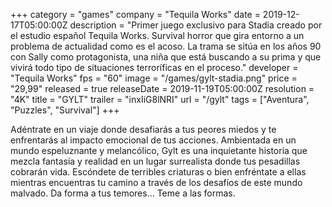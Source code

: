 +++
category = "games"
company = "Tequila Works"
date = 2019-12-17T05:00:00Z
description = "Primer juego exclusivo para Stadia creado por el estudio español Tequila Works. Survival horror que gira entorno a un problema de actualidad como es el acoso. La trama se sitúa en los años 90 con Sally como protagonista, una niña que está buscando a su prima y que vivirá todo tipo de situaciones terroríficas en el proceso."
developer = "Tequila Works"
fps = "60"
image = "/games/gylt-stadia.png"
price = "29,99"
released = true
releaseDate = 2019-11-19T05:00:00Z
resolution = "4K"
title = "GYLT"
trailer = "inxIiG8lNRI"
url = "/gylt"
tags = ["Aventura", "Puzzles", "Survival"]
+++

Adéntrate en un viaje donde desafiarás a tus peores miedos y te enfrentarás al impacto emocional de tus acciones. Ambientada en un mundo espeluznante y melancólico, Gylt es una inquietante historia que mezcla fantasía y realidad en un lugar surrealista donde tus pesadillas cobrarán vida. Escóndete de terribles criaturas o bien enfréntate a ellas mientras encuentras tu camino a través de los desafíos de este mundo malvado. Da forma a tus temores… Teme a las formas.
